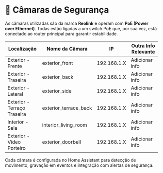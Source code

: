 # 🎥 Câmaras de Segurança

As câmaras utilizadas são da marca **Reolink** e operam com **PoE (Power over Ethernet)**. Todas estão ligadas a um
switch PoE que, por sua vez, está conectado ao router principal para garantir estabilidade.

| Localização                 | Nome da Câmara        | IP          | Outra Info Relevante |
|-----------------------------|-----------------------|-------------|----------------------|
| Exterior - Frente           | exterior_front        | 192.168.1.X | Adicionar info       |
| Exterior - Traseira         | exterior_back         | 192.168.1.X | Adicionar info       |
| Exterior - Lateral          | exterior_side         | 192.168.1.X | Adicionar info       |
| Exterior - Terraço Traseira | exterior_terrace_back | 192.168.1.X | Adicionar info       |
| Interior - Sala             | interior_living_room  | 192.168.1.X | Adicionar info       |
| Exterior - Video Porteiro   | exterior_doorbell     | 192.168.1.X | Adicionar info       |

Cada câmara é configurada no Home Assistant para detecção de movimento, gravação em eventos e integração com alertas de
segurança.
